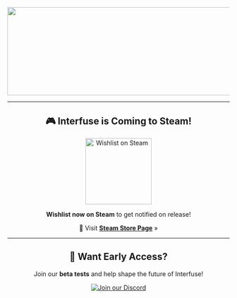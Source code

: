 <p align="center">
  <img width="1280" height="200" alt="GithubLogo" src="https://github.com/user-attachments/assets/1f735d6b-da77-4170-b94d-40beee8dfa7b" />
</p>

---

<h2 align="center">🎮 Interfuse is Coming to Steam!</h2>

<p align="center">
  <a href="https://store.steampowered.com/app/3835420/Interfuse/">
    <img width="150" alt="Wishlist on Steam" src="https://github.com/user-attachments/assets/fabf01cb-df39-4ef6-b601-4ea438c10579" />
  </a>
</p>

<p align="center"><b>Wishlist now on Steam</b> to get notified on release!</p>

<p align="center">
  🔗 Visit <a href="https://store.steampowered.com/app/3835420/Interfuse/"><b>Steam Store Page</b></a> »
</p>

---

<h2 align="center">🧪 Want Early Access?</h2>

<p align="center">
  Join our <b>beta tests</b> and help shape the future of Interfuse!
</p>

<p align="center">
  <a href="https://discord.gg/PmykgU3jz5">
    <img src="https://discord.com/api/guilds/1349056234744975411/widget.png?style=banner2" alt="Join our Discord" />
  </a>
</p>
